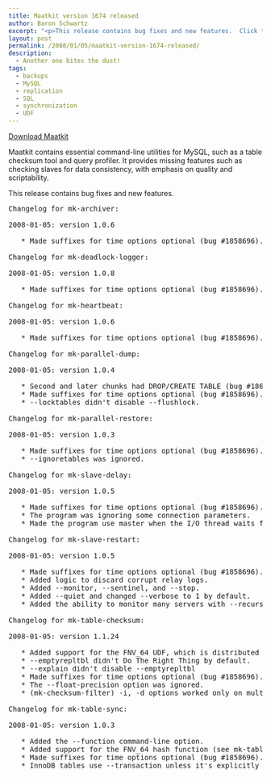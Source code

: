 ```yaml
---
title: Maatkit version 1674 released
author: Baron Schwartz
excerpt: "<p>This release contains bug fixes and new features.  Click through to the full article for the details.  I'll also write more about the changes in a separate article.</p>"
layout: post
permalink: /2008/01/05/maatkit-version-1674-released/
description:
  - Another one bites the dust!
tags:
  - backups
  - MySQL
  - replication
  - SQL
  - synchronization
  - UDF
---
```

<p class="download">
  <a href="http://code.google.com/p/maatkit/">Download Maatkit</a>
</p>

Maatkit contains essential command-line utilities for MySQL, such as a table checksum tool and query profiler. It provides missing features such as checking slaves for data consistency, with emphasis on quality and scriptability.

This release contains bug fixes and new features.

<pre>Changelog for mk-archiver:

2008-01-05: version 1.0.6

   * Made suffixes for time options optional (bug #1858696).

Changelog for mk-deadlock-logger:

2008-01-05: version 1.0.8

   * Made suffixes for time options optional (bug #1858696).

Changelog for mk-heartbeat:

2008-01-05: version 1.0.6

   * Made suffixes for time options optional (bug #1858696).

Changelog for mk-parallel-dump:

2008-01-05: version 1.0.4

   * Second and later chunks had DROP/CREATE TABLE (bug #1863949).
   * Made suffixes for time options optional (bug #1858696).
   * --locktables didn't disable --flushlock.

Changelog for mk-parallel-restore:

2008-01-05: version 1.0.3

   * Made suffixes for time options optional (bug #1858696).
   * --ignoretables was ignored.

Changelog for mk-slave-delay:

2008-01-05: version 1.0.5

   * Made suffixes for time options optional (bug #1858696).
   * The program was ignoring some connection parameters.
   * Made the program use master when the I/O thread waits for relay log space.

Changelog for mk-slave-restart:

2008-01-05: version 1.0.5

   * Made suffixes for time options optional (bug #1858696).
   * Added logic to discard corrupt relay logs.
   * Added --monitor, --sentinel, and --stop.
   * Added --quiet and changed --verbose to 1 by default.
   * Added the ability to monitor many servers with --recurse.

Changelog for mk-table-checksum:

2008-01-05: version 1.1.24

   * Added support for the FNV_64 UDF, which is distributed with Maatkit.
   * --emptyrepltbl didn't Do The Right Thing by default.
   * --explain didn't disable --emptyrepltbl
   * Made suffixes for time options optional (bug #1858696).
   * The --float-precision option was ignored.
   * (mk-checksum-filter) -i, -d options worked only on multiple files.

Changelog for mk-table-sync:

2008-01-05: version 1.0.3

   * Added the --function command-line option.
   * Added support for the FNV_64 hash function (see mk-table-checksum).
   * Made suffixes for time options optional (bug #1858696).
   * InnoDB tables use --transaction unless it's explicitly specified.</pre>
